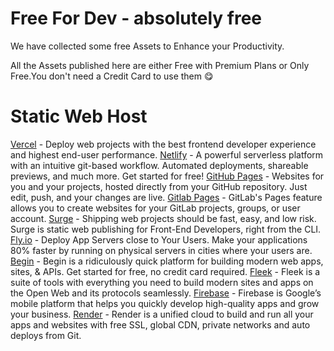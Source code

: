 # Free For Dev - absolutely free

We have collected some free Assets to Enhance your Productivity.

All the Assets published here are either Free with Premium Plans or Only Free.You don't need a Credit Card to use them 😋


# Static Web Host

[Vercel](https://vercel.com) - Deploy web projects with the best frontend developer experience and highest end-user performance.
[Netlify](https://netlify.com) - A powerful serverless platform with an intuitive git-based workflow. Automated deployments, shareable previews, and much more. Get started for free!
[GitHub Pages](https://pages.github.com) - Websites for you and your projects, hosted directly from your GitHub repository. Just edit, push, and your changes are live.
[Gitlab Pages](https://about.gitlab.com/stages-devops-lifecycle/pages) - GitLab's Pages feature allows you to create websites for your GitLab projects, groups, or user account.
[Surge](https://surge.sh) - Shipping web projects should be fast, easy, and low risk. Surge is static web publishing for Front-End Developers, right from the CLI.
[Fly.io](https://fly.io) - Deploy App Servers close to Your Users. Make your applications 80% faster by running on physical servers in cities where your users are.
[Begin](https://begin.com) - Begin is a ridiculously quick platform for building modern web apps, sites, & APIs. Get started for free, no credit card required.
[Fleek](https://fleek.co) - Fleek is a suite of tools with everything you need to build modern sites and apps on the Open Web and its protocols seamlessly.
[Firebase](https://firebase.google.com) - Firebase is Google’s mobile platform that helps you quickly develop high-quality apps and grow your business.
[Render](https://render.com) - Render is a unified cloud to build and run all your apps and websites with free SSL, global CDN, private networks and auto deploys from Git.

